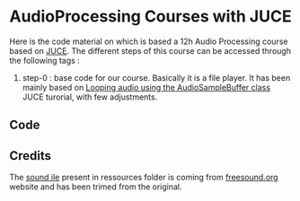 # AudioProcessing Courses with JUCE

Here is the code material on which is based a 12h Audio Processing course based on [JUCE](http://juce.com).
The different steps of this course can be accessed through the following tags :

1. step-0 : base code for our course. Basically it is a file player. It has been mainly based on [Looping audio using the AudioSampleBuffer class](https://docs.juce.com/master/tutorial_looping_audio_sample_buffer.html) JUCE turorial, with few adjustments.


## Code

## Credits

The [sound ile](https://freesound.org/people/ValentinSosnitskiy/sounds/495482/0) present in ressources folder is coming from [freesound.org](freesound.org) website and has been trimed from the original.





